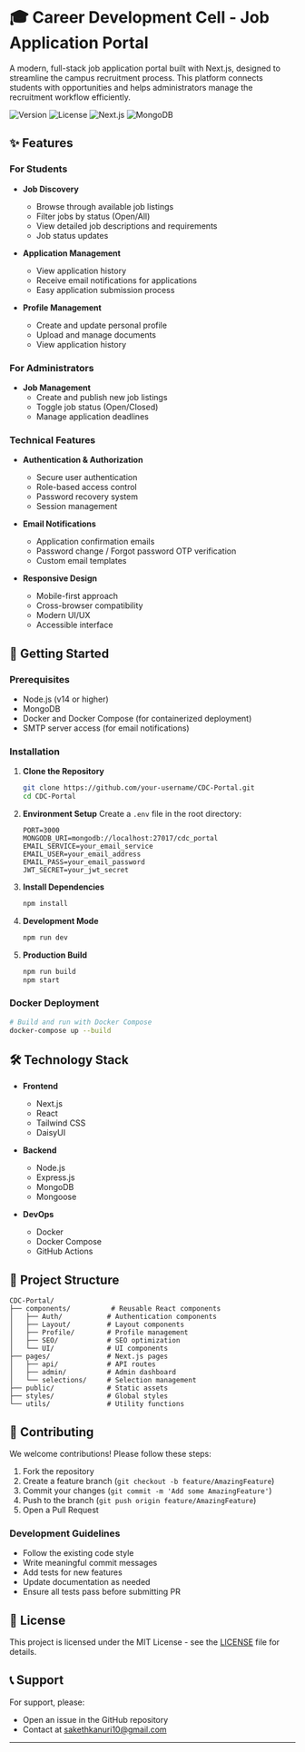 # 🎓 Career Development Cell - Job Application Portal

A modern, full-stack job application portal built with Next.js, designed to streamline the campus recruitment process. This platform connects students with opportunities and helps administrators manage the recruitment workflow efficiently.

![Version](https://img.shields.io/badge/version-1.0.0-blue.svg)
![License](https://img.shields.io/badge/license-MIT-green.svg)
![Next.js](https://img.shields.io/badge/Next.js-black?style=flat&logo=next.js&logoColor=white)
![MongoDB](https://img.shields.io/badge/MongoDB-4EA94B?style=flat&logo=mongodb&logoColor=white)

## ✨ Features

### For Students
- **Job Discovery**
  - Browse through available job listings
  - Filter jobs by status (Open/All)
  - View detailed job descriptions and requirements
  - Job status updates

- **Application Management**
  - View application history
  - Receive email notifications for applications
  - Easy application submission process

- **Profile Management**
  - Create and update personal profile
  - Upload and manage documents
  - View application history

### For Administrators
- **Job Management**
  - Create and publish new job listings
  - Toggle job status (Open/Closed)
  - Manage application deadlines

### Technical Features
- **Authentication & Authorization**
  - Secure user authentication
  - Role-based access control
  - Password recovery system
  - Session management

- **Email Notifications**
  - Application confirmation emails
  - Password change / Forgot password OTP verification
  - Custom email templates

- **Responsive Design**
  - Mobile-first approach
  - Cross-browser compatibility
  - Modern UI/UX
  - Accessible interface

## 🚀 Getting Started

### Prerequisites
- Node.js (v14 or higher)
- MongoDB
- Docker and Docker Compose (for containerized deployment)
- SMTP server access (for email notifications)

### Installation

1. **Clone the Repository**
   ```bash
   git clone https://github.com/your-username/CDC-Portal.git
   cd CDC-Portal
   ```

2. **Environment Setup**
   Create a `.env` file in the root directory:
   ```env
   PORT=3000
   MONGODB_URI=mongodb://localhost:27017/cdc_portal
   EMAIL_SERVICE=your_email_service
   EMAIL_USER=your_email_address
   EMAIL_PASS=your_email_password
   JWT_SECRET=your_jwt_secret
   ```

3. **Install Dependencies**
   ```bash
   npm install
   ```

4. **Development Mode**
   ```bash
   npm run dev
   ```

5. **Production Build**
   ```bash
   npm run build
   npm start
   ```

### Docker Deployment
```bash
# Build and run with Docker Compose
docker-compose up --build
```

## 🛠️ Technology Stack

- **Frontend**
  - Next.js
  - React
  - Tailwind CSS
  - DaisyUI

- **Backend**
  - Node.js
  - Express.js
  - MongoDB
  - Mongoose

- **DevOps**
  - Docker
  - Docker Compose
  - GitHub Actions

## 📁 Project Structure
```
CDC-Portal/
├── components/          # Reusable React components
│   ├── Auth/           # Authentication components
│   ├── Layout/         # Layout components
│   ├── Profile/        # Profile management
│   ├── SEO/            # SEO optimization
│   └── UI/             # UI components
├── pages/              # Next.js pages
│   ├── api/            # API routes
│   ├── admin/          # Admin dashboard
│   └── selections/     # Selection management
├── public/             # Static assets
├── styles/             # Global styles
└── utils/              # Utility functions
```

## 🤝 Contributing

We welcome contributions! Please follow these steps:

1. Fork the repository
2. Create a feature branch (`git checkout -b feature/AmazingFeature`)
3. Commit your changes (`git commit -m 'Add some AmazingFeature'`)
4. Push to the branch (`git push origin feature/AmazingFeature`)
5. Open a Pull Request

### Development Guidelines
- Follow the existing code style
- Write meaningful commit messages
- Add tests for new features
- Update documentation as needed
- Ensure all tests pass before submitting PR

## 📝 License

This project is licensed under the MIT License - see the [LICENSE](LICENSE) file for details.

## 📞 Support

For support, please:
- Open an issue in the GitHub repository
- Contact at sakethkanuri10@gmail.com

---

